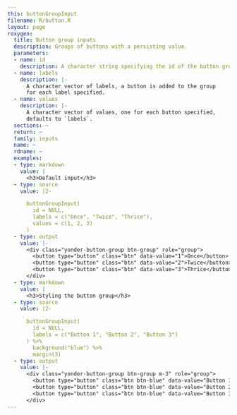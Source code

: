 ```yaml
---
this: buttonGroupInput
filename: R/button.R
layout: page
roxygen:
  title: Button group inputs
  description: Groups of buttons with a persisting value.
  parameters:
  - name: id
    description: A character string specifying the id of the button group input.
  - name: labels
    description: |-
      A character vector of labels, a button is added to the group
      for each label specified.
  - name: values
    description: |-
      A character vector of values, one for each button specified,
      defaults to `labels`.
  sections: ~
  return: ~
  family: inputs
  name: ~
  rdname: ~
  examples:
  - type: markdown
    value: |
      <h3>Default input</h3>
  - type: source
    value: |2-

      buttonGroupInput(
        id = NULL,
        labels = c("Once", "Twice", "Thrice"),
        values = c(1, 2, 3)
      )
  - type: output
    value: |-
      <div class="yonder-button-group btn-group" role="group">
        <button type="button" class="btn" data-value="1">Once</button>
        <button type="button" class="btn" data-value="2">Twice</button>
        <button type="button" class="btn" data-value="3">Thrice</button>
      </div>
  - type: markdown
    value: |
      <h3>Styling the button group</h3>
  - type: source
    value: |2-

      buttonGroupInput(
        id = NULL,
        labels = c("Button 1", "Button 2", "Button 3")
      ) %>%
        background("blue") %>%
        margin(3)
  - type: output
    value: |-
      <div class="yonder-button-group btn-group m-3" role="group">
        <button type="button" class="btn btn-blue" data-value="Button 1">Button 1</button>
        <button type="button" class="btn btn-blue" data-value="Button 2">Button 2</button>
        <button type="button" class="btn btn-blue" data-value="Button 3">Button 3</button>
      </div>
---
```

